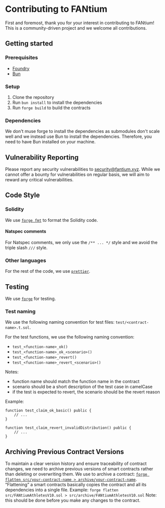 # Contributing to FANtium

First and foremost, thank you for your interest in contributing to FANtium! This is a community-driven project and we welcome all contributions.

## Getting started

### Prerequisites

- [Foundry](https://book.getfoundry.sh/getting-started/)
- [Bun](https://bun.sh/docs/installation)

### Setup

1. Clone the repository
2. Run `bun install` to install the dependencies
3. Run `forge build` to build the contracts

### Dependencies

We don't muse forge to install the dependencies as submodules don't scale well and we instead use Bun to install the dependencies.
Therefore, you need to have Bun installed on your machine.

## Vulnerability Reporting

Please report any security vulnerabilities to [security@fantium.xyz](mailto:security@fantium.xyz).
While we cannot offer a bounty for vulnerabilities on regular basis, we will aim to reward any critical vulnerabilities.

## Code Style

### Solidity

We use [`forge fmt`](https://book.getfoundry.sh/forge/fmt/) to format the Solidity code.

#### Natspec comments

For Natspec comments, we only use the `/** ... */` style and we avoid the triple slash `///` style.

### Other languages

For the rest of the code, we use [`prettier`](https://prettier.io/).

## Testing

We use [`forge`](https://book.getfoundry.sh/forge/) for testing.

### Test naming

We use the following naming convention for test files: `test/<contract-name>.t.sol`.

For the test functions, we use the following naming convention:

- `test_<function-name>_ok()`
- `test_<function-name>_ok_<scenario>()`
- `test_<function-name>_revert()`
- `test_<function-name>_revert_<scenario>()`

Notes:

- function name should match the function name in the contract
- scenario should be a short description of the test case in camelCase
- if the test is expected to revert, the scenario should be the revert reason

Example:

```solidity
function test_claim_ok_basic() public {
    // ...
}
```

```solidity
function test_claim_revert_invalidDistribution() public {
    // ...
}
```

## Archiving Previous Contract Versions

To maintain a clear version history and ensure traceability of contract changes, we need to archive previous versions of smart contracts rather than deleting or overwriting them.
We use to archive a contract: [`forge flatten src/your-contract-name > archive/your-contract-name`](https://book.getfoundry.sh/forge/fmt/). “Flattening” a smart contracts basically copies the contract and all its dependencies into a single file.
Example: `forge flatten src/FANtiumAthletesV10.sol > src/archive/FANtiumAthletesV10.sol` Note: this should be done before you make any changes to the contract.
